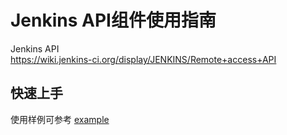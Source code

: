 # Jenkins API组件使用指南
Jenkins API  
https://wiki.jenkins-ci.org/display/JENKINS/Remote+access+API

## 快速上手
使用样例可参考 [example](examples/main.go)